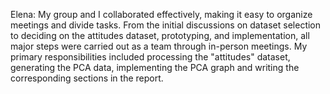 Elena: 
My group and I collaborated effectively, making it easy to organize meetings and divide tasks. From the initial discussions on dataset selection to deciding on the attitudes dataset, prototyping, and implementation, all major steps were carried out as a team through in-person meetings. My primary responsibilities included processing the "attitudes" dataset, generating the PCA data, implementing the PCA graph and writing the corresponding sections in the report. 